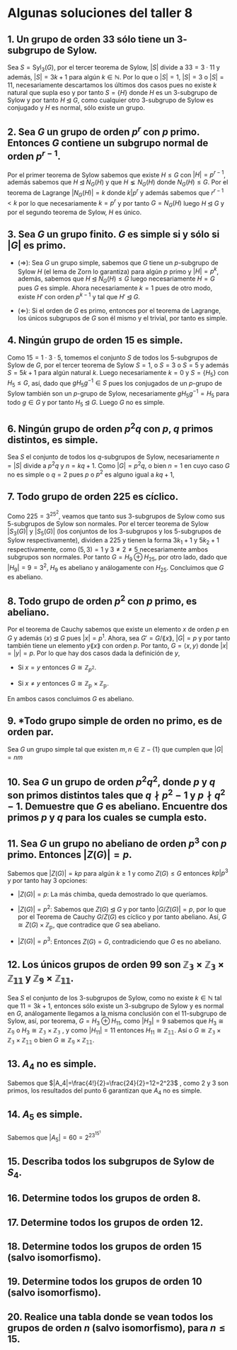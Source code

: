 # Algunas soluciones del taller 8

## 1. Un grupo de orden 33 sólo tiene un $3$-subgrupo de Sylow.

Sea $S=\text{Syl}_3(G)$, por el tercer teorema de Sylow, $|S|$ divide a $33=3\cdot11$ y además, $|S|=3k+1$ para algún $k\in\mathbb{N}$. Por lo que o $|S|=1$, $|S|=3$ o $|S|=11$, necesariamente descartamos los últimos dos casos pues no existe $k$ natural que supla eso y por tanto $S=\{H\}$ donde $H$ es un $3$-subgrupo de Sylow y por tanto $H\unlhd G$, como cualquier otro $3$-subgrupo de Sylow es conjugado y $H$ es normal, sólo existe un grupo.

## 2. Sea $G$ un grupo de orden $p^r$ con $p$ primo. Entonces $G$ contiene un subgrupo normal de orden $p^{r-1}$.

Por el primer teorema de Sylow sabemos que existe $H\leq G$ con $|H|=p^{r-1}$, además sabemos que $H\unlhd N_G(H)$ y que $H\lneq N_G(H)$ donde $N_G(H)\leq G$. Por el teorema de Lagrange $|N_G(H)|=k$ donde $k|p^r$ y además sabemos que $r^{r-1}<k$ por lo que necesariamente $k=p^r$ y por tanto $G=N_G(H)$ luego $H\unlhd G$ y por el segundo teorema de Sylow, $H$ es único.

## 3. Sea $G$ un grupo finito. $G$ es simple si y sólo si $|G|$ es primo.

- ($\Rightarrow$): Sea $G$ un grupo simple, sabemos que $G$ tiene un $p$-subgrupo de Sylow $H$ (el lema de Zorn lo garantiza) para algún $p$ primo y $|H|=p^k$, además, sabemos que $H\unlhd N_G(H)\leq G$ luego necesariamente $H=G$ pues $G$ es simple. Ahora necesariamente $k=1$ pues de otro modo, existe $H'$ con orden $p^{k-1}$ y tal que $H'\unlhd G$.

- ($\Leftarrow$): Si el orden de $G$ es primo, entonces por el teorema de Lagrange, los únicos subgrupos de $G$ son él mismo y el trivial, por tanto es simple.

## 4. Ningún grupo de orden 15 es simple.

Como $15=1\cdot3\cdot5$, tomemos el conjunto $S$ de todos los $5$-subgrupos de Sylow de $G$, por el tercer teorema de Sylow $S=1$, o $S=3$ o $S=5$ y además $S=5k+1$ para algún natural $k$. Luego necesariamente $k=0$ y $S=\{H_5\}$ con $H_5\leq G$, así, dado que $gH_5g^{-1}\in S$ pues los conjugados de un $p$-grupo de Sylow también son un $p$-grupo de Sylow, necesariamente $gH_5g^{-1}=H_5$ para todo $g\in G$ y por tanto $H_5\unlhd G$. Luego $G$ no es simple.

## 6. Ningún grupo de orden $p^2q$ con $p$, $q$ primos distintos, es simple.

Sea $S$ el conjunto de todos los $q$-subgrupos de Sylow, necesariamente $n=|S|$ divide a $p^2q$ y $n=kq+1$. Como $|G|=p^2q$, o bien $n=1$ en cuyo caso $G$ no es simple o $q=2$ pues $p$ o $p^2$ es alguno igual a $kq+1$, 

## 7. Todo grupo de orden $225$ es cíclico.

Como $225=3^25^2$, veamos que tanto sus $3$-subgrupos de Sylow como sus $5$-subgrupos de Sylow son normales. Por el tercer teorema de Sylow $|S_3(G)|$ y $|S_5(G)|$ (los conjuntos de los $3$-subgrupos y los $5$-subgrupos de Sylow respectivamente), dividen a $225$ y tienen la forma $3k_1+1$ y $5k_2+1$ respectivamente, como $(5,3)=1$ y $3\neq2\neq5$ necesariamente ambos subgrupos son normales.
Por tanto $G=H_9\oplus H_{25}$, por otro lado, dado que $|H_9|=9=3^2$, $H_9$ es abeliano y análogamente con $H_{25}$. Concluimos que $G$ es abeliano.

## 8. Todo grupo de orden $p^2$ con $p$ primo, es abeliano.

Por el teorema de Cauchy sabemos que existe un elemento $x$ de orden $p$ en $G$ y además $\langle x\rangle\unlhd G$ pues $|x|=p^1$. Ahora, sea $G'=G/\lang x\rang$, $|G|=p$ y por tanto también tiene un elemento $y\lang x\rang$ con orden $p$. Por tanto, $G=\langle x,y\rangle$ donde $|x|=|y|=p$. Por lo que hay dos casos dada la definición de $y$, 

- Si $x=y$ entonces $G\cong\mathbb{Z}_{p^2}$.

- Si $x\neq y$ entonces $G\cong\mathbb{Z_p}\times\mathbb{Z_p}$.

En ambos casos concluimos $G$ es abeliano.

## 9. *Todo grupo simple de orden no primo, es de orden par.

Sea $G$ un grupo simple tal que existen $m,n\in\mathbb{Z}-\{1\}$ que cumplen que $|G|=nm$

## 10. Sea $G$ un grupo de orden $p^2q^2$, donde $p$ y $q$ son primos distintos tales que $q\nmid p^2-1$ y $p\nmid q^2-1$. Demuestre que $G$ es abeliano. Encuentre dos primos $p$ y $q$ para los cuales se cumpla esto.

## 11. Sea $G$ un grupo no abeliano de orden $p^3$ con $p$ primo. Entonces $|Z(G)|=p$.

Sabemos que $|Z(G)|=kp$ para algún $k\geq1$ y como $Z(G)\leq G$ entonces $kp|p^3$ y por tanto hay 3 opciones:

- $|Z(G)|=p$: La más chimba, queda demostrado lo que queríamos.

- $|Z(G)|=p^2$: Sabemos que $Z(G)\unlhd G$ y por tanto $|G/Z(G)|=p$, por lo que por el Teorema de Cauchy $G/Z(G)$ es cíclico y por tanto abeliano. Así, $G\cong Z(G)\times \mathbb{Z_p}$, que contradice que $G$ sea abeliano.

- $|Z(G)|=p^3$: Entonces $Z(G)=G$, contradiciendo que $G$ es no abeliano.

## 12. Los únicos grupos de orden 99 son $\mathbb{Z_3\times Z_3\times Z_{11}}$ y $\mathbb{Z_9\times Z_{11}}$.

Sea $S$ el conjunto de los $3$-subgrupos de Sylow, como no existe $k\in\mathbb{N}$ tal que $11=3k+1$, entonces sólo existe un $3$-subgrupo de Sylow y es normal en $G$, análogamente llegamos a la misma conclusión con el $11$-subgrupo de Sylow, así, por teorema, $G=H_3\oplus H_{11}$, como $|H_3|=9$ sabemos que $H_3\cong\mathbb{Z_9}$ o $H_3\cong\mathbb{Z_3\times Z_3}$ , y como $|H_{11}|=11$ entonces $H_{11}\cong\mathbb{Z_{11}}$. Así o $G\cong\mathbb{Z_3\times Z_3\times Z_{11}}$ o bien $G\cong\mathbb{Z_9\times Z_{11}}$.

## 13. $A_4$ no es simple.

Sabemos que $|A_4|=\frac{4!}{2}=\frac{24}{2}=12=2^23$ , como $2$ y $3$ son primos, los resultados del punto 6 garantizan que $A_4$ no es simple.

## 14. $A_5$ es simple.

Sabemos que $|A_5|=60=2^23^15^1$ 

## 15. Describa todos los subgrupos de Sylow de $S_4$.

## 16. Determine todos los grupos de orden 8.

## 17. Determine todos los grupos de orden 12.

## 18. Determine todos los grupos de orden 15 (salvo isomorfismo).

## 19. Determine todos los grupos de orden 10 (salvo isomorfismo).

## 20. Realice una tabla donde se vean todos los grupos de orden $n$ (salvo isomorfismo), para $n\leq15$.